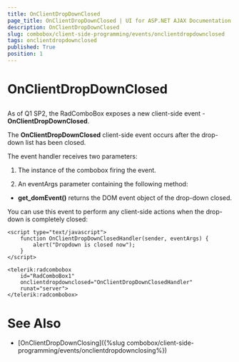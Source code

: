 ```yaml
---
title: OnClientDropDownClosed
page_title: OnClientDropDownClosed | UI for ASP.NET AJAX Documentation
description: OnClientDropDownClosed
slug: combobox/client-side-programming/events/onclientdropdownclosed
tags: onclientdropdownclosed
published: True
position: 1
---
```


# OnClientDropDownClosed



## 

As of Q1 SP2, the RadComboBox exposes a new client-side event - **OnClientDropDownClosed**.

The **OnClientDropDownClosed** client-side event occurs after the drop-down list has been closed.

The event handler receives two parameters:

1. The instance of the combobox firing the event.

1. An eventArgs parameter containing the following method:

* **get_domEvent()** returns the DOM event object of the drop-down closed.

You can use this event to perform any client-side actions when the drop-down is completely closed:

````ASPNET
<script type="text/javascript">
	function OnClientDropDownClosedHandler(sender, eventArgs) {
		alert("Dropdown is closed now");
	}
</script>

<telerik:radcombobox 
	id="RadComboBox1" 
	onclientdropdownclosed="OnClientDropDownClosedHandler"
	runat="server">
</telerik:radcombobox>
````



# See Also

 * [OnClientDropDownClosing]({%slug combobox/client-side-programming/events/onclientdropdownclosing%})
